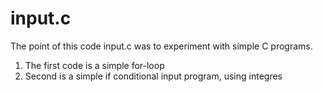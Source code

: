 # input.c

The point of this code input.c was to experiment with simple C programs. 

1) The first code is a simple for-loop
2) Second is a simple if conditional input program, using integres
